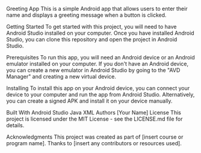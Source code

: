 Greeting App
This is a simple Android app that allows users to enter their name and displays a greeting message when a button is clicked.

Getting Started
To get started with this project, you will need to have Android Studio installed on your computer. Once you have installed Android Studio, you can clone this repository and open the project in Android Studio.

Prerequisites
To run this app, you will need an Android device or an Android emulator installed on your computer. If you don't have an Android device, you can create a new emulator in Android Studio by going to the "AVD Manager" and creating a new virtual device.

Installing
To install this app on your Android device, you can connect your device to your computer and run the app from Android Studio. Alternatively, you can create a signed APK and install it on your device manually.

Built With
Android Studio
Java
XML
Authors
[Your Name]
License
This project is licensed under the MIT License - see the LICENSE.md file for details.

Acknowledgments
This project was created as part of [insert course or program name].
Thanks to [insert any contributors or resources used].
